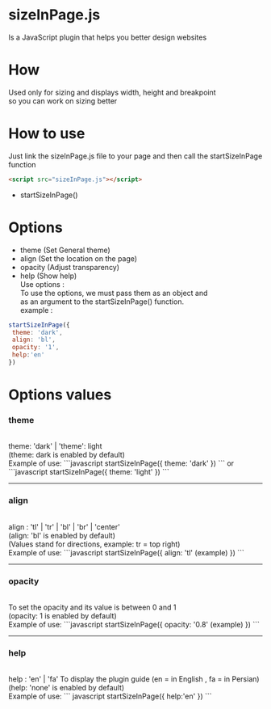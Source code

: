 # sizeInPage.js
Is a JavaScript plugin that helps you better design websites

# How
Used only for sizing and displays width, height and breakpoint <br>
so you can work on sizing better

# How to use
Just link the sizeInPage.js file to your page and then call the startSizeInPage function 
```html
<script src="sizeInPage.js"></script>
```
- startSizeInPage()

# Options
+ theme (Set General theme) <br>
+ align (Set the location on the page) <br>
+ opacity (Adjust transparency) <br>
+ help (Show help)<br>
Use options :<br>
To use the options, we must pass them as an object and <br>
as an argument to the startSizeInPage() function. <br>
example :
```javascript
startSizeInPage({
 theme: 'dark',
 align: 'bl',
 opacity: '1',
 help:'en'
})
```

# Options values
<h3>theme</h3><br>
theme: 'dark' | 'theme': light <br>
(theme: dark is enabled by default) <br>
Example of use:
```javascript
startSizeInPage({
 theme: 'dark'
})
```
or
```javascript
startSizeInPage({
 theme: 'light'
})
```
<hr>
<h3>align</h3> <br>
align : 'tl' | 'tr' | 'bl' | 'br' | 'center'  <br>
(align: 'bl' is enabled by default) <br>
(Values ​​stand for directions, example: tr = top right) <br>
Example of use:
```javascript
startSizeInPage({
 align: 'tl' (example)
})
```
<hr>
<h3>opacity</h3> <br>
To set the opacity and its value is between 0 and 1 <br>
(opacity: 1 is enabled by default) <br>
Example of use:
```javascript
startSizeInPage({
 opacity: '0.8' (example)
})
```
<hr>
<h3>help</h3> <br>
help : 'en' | 'fa' 
To display the plugin guide (en = in English , fa = in Persian) <br>
(help: 'none' is enabled by default) <br>
Example of use:
```
javascript
startSizeInPage({
 help:'en'
})
```
